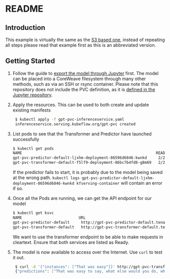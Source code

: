 # README

## Introduction

This example is virtually the same as the [S3 based one](service-s3.md), instead of repeating all steps please read that example first as this is an abbreviated version.

## Getting Started

1. Follow the guide to [export the model through Jupyter](jupyter-pvc.md) first. The model can be placed into a CoreWeave filesystem through many other methods, such as via an SSH or rsync container. Please note that this repository does not include the PVC definition, as it is [defined in the Jupyter repository](https://github.com/coreweave/kubernetes-cloud/tree/ed7ecb3d5786e960506bc20bb1e2d044ad914555/online-inference/gpt-2/jupyter-pvc/model-storage-pvc.yaml).
2. Apply the resources. This can be used to both create and update existing manifests

   ```bash
    $ kubectl apply -f gpt-pvc-inferenceservice.yaml
    inferenceservice.serving.kubeflow.org/gpt-pvc created
   ```

3. List pods to see that the Transformer and Predictor have launched successfully

   ```bash
   $ kubectl get pods
   NAME                                                           READY   STATUS    RESTARTS   AGE
   gpt-pvc-predictor-default-ljxhm-deployment-86596d6846-kwnkd     2/2     Running   0          34s
   gpt-pvc-transformer-default-f5lf9-deployment-86bc7b4fd8-g8m69   2/2     Running   0          34s
   ```

   If the predictor fails to start, it is probably due to the model being saved at the wrong path. `kubectl logs gpt-pvc-predictor-default-ljxhm-deployment-86596d6846-kwnkd kfserving-container` will contain an error if so.

4. Once all the Pods are running, we can get the API endpoint for our model

   ```bash
   $ kubectl get ksvc
   NAME                         URL                                                                       LATESTCREATED                      LATESTREADY                        READY   REASON
   gpt-pvc-predictor-default     http://gpt-pvc-predictor-default.tenant-test.knative.chi.coreweave.com     gpt-pvc-predictor-default-ljxhm     gpt-pvc-predictor-default-ljxhm     True
   gpt-pvc-transformer-default   http://gpt-pvc-transformer-default.tenant-test.knative.chi.coreweave.com   gpt-pvc-transformer-default-f5lf9   gpt-pvc-transformer-default-f5lf9   True
   ```

   We want to use the transformer endpoint to be able to make requests in cleartext. Ensure that both services are listed as Ready.

5. The model is now available to access over the Internet. Use `curl` to test it out.

   ```bash
    $ curl -d '{"instances": ["That was easy"]}' http://gpt-pvc-transformer-default.tenant-test.knative.chi.coreweave.com/v1/models/gpt-pvc:predict
    {"predictions": ["That was easy to say, what else would you do, what would you do, would you say to your daughter and say to her, 'Where is the work you're doing, where is the work you're working on, and how are you doing it?' and she was like, 'I'm not going to be here, I can't do it!' and she became, you know, frustrated. And I think there's a different type of anxiety. There's this self-pity that comes in, and that's also why they call their child a 'brilliant' child.\n\nShe was always saying that when she was a little girl, there was something really important to do. But she really doesn't go. She knows that whatever she does, when she's ready, she's going to go into any school or program and that she's going to do. And she really needs to do that, because it's just so much more exciting to her now.\n\nIt made her less able to put her mind at the 'solution' to her child's difficulties \u2013 even as she had more opportunities than I or anyone could ever do, and at a time when we were trying a lot of things to find the balance in the world. And I"]}
   ```

